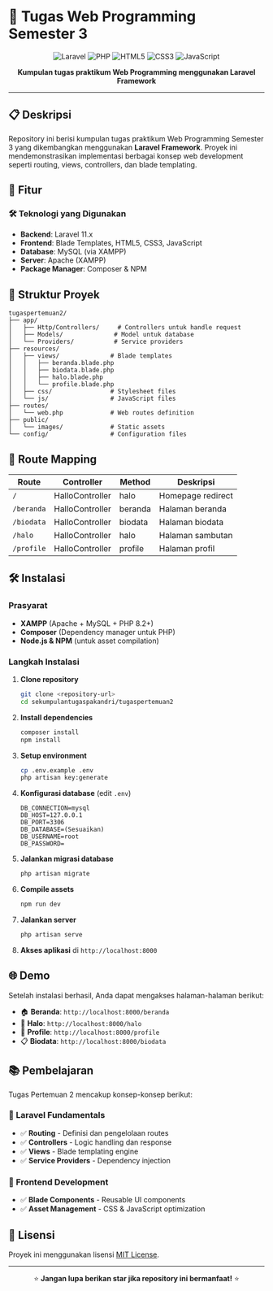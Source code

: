 # 🎯 Tugas Web Programming Semester 3

<div align="center">

![Laravel](https://img.shields.io/badge/Laravel-11.x-FF2D20?style=for-the-badge&logo=laravel&logoColor=white)
![PHP](https://img.shields.io/badge/PHP-8.2+-777BB4?style=for-the-badge&logo=php&logoColor=white)
![HTML5](https://img.shields.io/badge/HTML5-E34F26?style=for-the-badge&logo=html5&logoColor=white)
![CSS3](https://img.shields.io/badge/CSS3-1572B6?style=for-the-badge&logo=css3&logoColor=white)
![JavaScript](https://img.shields.io/badge/JavaScript-F7DF1E?style=for-the-badge&logo=javascript&logoColor=black)

**Kumpulan tugas praktikum Web Programming menggunakan Laravel Framework**

</div>

---

## 📋 Deskripsi

Repository ini berisi kumpulan tugas praktikum Web Programming Semester 3 yang dikembangkan menggunakan **Laravel Framework**. Proyek ini mendemonstrasikan implementasi berbagai konsep web development seperti routing, views, controllers, dan blade templating.

## 🚀 Fitur


### 🛠️ Teknologi yang Digunakan
- **Backend**: Laravel 11.x
- **Frontend**: Blade Templates, HTML5, CSS3, JavaScript
- **Database**: MySQL (via XAMPP)
- **Server**: Apache (XAMPP)
- **Package Manager**: Composer & NPM

## 📁 Struktur Proyek

```
tugaspertemuan2/
├── app/
│   ├── Http/Controllers/     # Controllers untuk handle request
│   ├── Models/              # Model untuk database
│   └── Providers/           # Service providers
├── resources/
│   ├── views/              # Blade templates
│   │   ├── beranda.blade.php
│   │   ├── biodata.blade.php
│   │   ├── halo.blade.php
│   │   └── profile.blade.php
│   ├── css/                # Stylesheet files
│   └── js/                 # JavaScript files
├── routes/
│   └── web.php             # Web routes definition
├── public/
│   └── images/             # Static assets
└── config/                 # Configuration files
```

## 🔗 Route Mapping

| Route | Controller | Method | Deskripsi |
|-------|-----------|---------|-----------|
| `/` | HalloController | halo | Homepage redirect |
| `/beranda` | HalloController | beranda | Halaman beranda |
| `/biodata` | HalloController | biodata | Halaman biodata |
| `/halo` | HalloController | halo | Halaman sambutan |
| `/profile` | HalloController | profile | Halaman profil |

## 🛠️ Instalasi

### Prasyarat
- **XAMPP** (Apache + MySQL + PHP 8.2+)
- **Composer** (Dependency manager untuk PHP)
- **Node.js & NPM** (untuk asset compilation)

### Langkah Instalasi

1. **Clone repository**
   ```bash
   git clone <repository-url>
   cd sekumpulantugaspakandri/tugaspertemuan2
   ```

2. **Install dependencies**
   ```bash
   composer install
   npm install
   ```

3. **Setup environment**
   ```bash
   cp .env.example .env
   php artisan key:generate
   ```

4. **Konfigurasi database** (edit `.env`)
   ```env
   DB_CONNECTION=mysql
   DB_HOST=127.0.0.1
   DB_PORT=3306
   DB_DATABASE=(Sesuaikan)
   DB_USERNAME=root
   DB_PASSWORD=
   ```

5. **Jalankan migrasi database**
   ```bash
   php artisan migrate
   ```

6. **Compile assets**
   ```bash
   npm run dev
   ```

7. **Jalankan server**
   ```bash
   php artisan serve
   ```

8. **Akses aplikasi** di `http://localhost:8000`

## 🌐 Demo

Setelah instalasi berhasil, Anda dapat mengakses halaman-halaman berikut:

- 🏠 **Beranda**: `http://localhost:8000/beranda`
- 👋 **Halo**: `http://localhost:8000/halo` 
- 👤 **Profile**: `http://localhost:8000/profile`
- 📋 **Biodata**: `http://localhost:8000/biodata`

## 📚 Pembelajaran

Tugas Pertemuan 2  mencakup konsep-konsep berikut:

### 🎯 Laravel Fundamentals
- ✅ **Routing** - Definisi dan pengelolaan routes
- ✅ **Controllers** - Logic handling dan response
- ✅ **Views** - Blade templating engine
- ✅ **Service Providers** - Dependency injection

### 🎨 Frontend Development
- ✅ **Blade Components** - Reusable UI components
- ✅ **Asset Management** - CSS & JavaScript optimization


## 📄 Lisensi

Proyek ini menggunakan lisensi [MIT License](https://opensource.org/licenses/MIT).


---

<div align="center">


⭐ **Jangan lupa berikan star jika repository ini bermanfaat!** ⭐

</div>